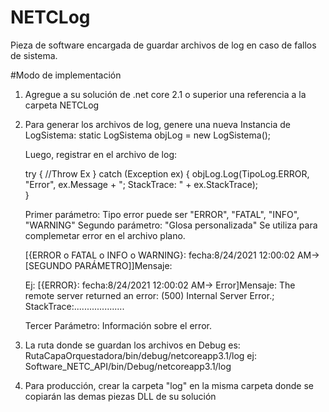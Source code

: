 # NETCLog
Pieza de software encargada de guardar archivos de log en caso de fallos de sistema.


#Modo de implementación

1) Agregue a su solución de .net core 2.1 o superior una referencia a la carpeta NETCLog
2) Para generar los archivos de log, genere una nueva Instancia de LogSistema:
   static LogSistema objLog = new LogSistema();
   
   Luego, registrar en el archivo de log:
   
    try
    {
        //Throw Ex
    }
    catch (Exception ex)
    {
        objLog.Log(TipoLog.ERROR, "Error", ex.Message + "; StackTrace: " + ex.StackTrace);               
    }
    
    Primer parámetro: Tipo error puede ser "ERROR", "FATAL", "INFO", "WARNING"
    Segundo parámetro: "Glosa personalizada" Se utiliza para complemetar error en el archivo plano.
    
    [{ERROR o FATAL o INFO o WARNING}: fecha:8/24/2021 12:00:02 AM-> [SEGUNDO PARÁMETRO]]Mensaje:
    
    Ej: [{ERROR}: fecha:8/24/2021 12:00:02 AM-> Error]Mensaje: The                            remote server returned an error: (500) Internal Server Error.;      StackTrace:....................
    
    Tercer Parámetro: Información sobre el error.
    
    
 3) La ruta donde se guardan los archivos en Debug es: RutaCapaOrquestadora/bin/debug/netcoreapp3.1/log
    ej: Software_NETC_API/bin/Debug/netcoreapp3.1/log
 4) Para producción, crear la carpeta "log" en la misma carpeta donde se copiarán las demas piezas DLL de su solución



    
    
    
